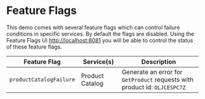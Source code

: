 # Feature Flags

This demo comes with several feature flags which can control failure conditions
in specific services. By default the flags are disabled. Using the Feature Flags
UI <http://localhost:8081> you will be able to control the status of these
feature flags.

| Feature Flag            | Service(s)      | Description                                                               |
|-------------------------|-----------------|---------------------------------------------------------------------------|
| `productCatalogFailure` | Product Catalog | Generate an error for `GetProduct` requests with product id: `OLJCESPC7Z` |
